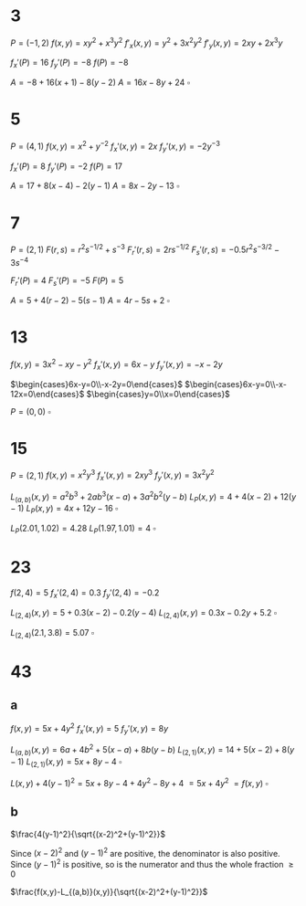 # 3

$P=(-1,2)$
$f(x,y)=xy^2+x^3y^2$
$f'_x(x,y)=y^2+3x^2y^2$
$f'_y(x,y)=2xy+2x^3y$

$f_x'(P)=16$
$f_y'(P)=-8$
$f(P)=-8$

$A=-8+16(x+1)-8(y-2)$
$A=16x-8y+24$
$\square$

# 5

$P=(4,1)$
$f(x,y)=x^2+y^{-2}$
$f_x'(x,y)=2x$
$f_y'(x,y)=-2y^{-3}$

$f_x'(P)=8$
$f_y'(P)=-2$
$f(P)=17$

$A=17+8(x-4)-2(y-1)$
$A=8x-2y-13$
$\square$

# 7

$P=(2,1)$
$F(r,s)=r^2s^{-1/2}+s^{-3}$
$F_r'(r,s)=2rs^{-1/2}$
$F_s'(r,s)=-0.5r^2s^{-3/2}-3s^{-4}$

$F_r'(P)=4$
$F_s'(P)=-5$
$F(P)=5$

$A=5+4(r-2)-5(s-1)$
$A=4r-5s+2$
$\square$

# 13

$f(x,y)=3x^2-xy-y^2$
$f_x'(x,y)=6x-y$
$f_y'(x,y)=-x-2y$

$\begin{cases}6x-y=0\\-x-2y=0\end{cases}$
$\begin{cases}6x-y=0\\-x-12x=0\end{cases}$
$\begin{cases}y=0\\x=0\end{cases}$

$P=(0,0)$
$\square$

# 15

$P=(2,1)$
$f(x,y)=x^2y^3$
$f_x'(x,y)=2xy^3$
$f_y'(x,y)=3x^2y^2$

$L_{(a,b)}(x,y)=a^2b^3+2ab^3(x-a)+3a^2b^2(y-b)$
$L_P(x,y)=4+4(x-2)+12(y-1)$
$L_P(x,y)=4x+12y-16$
$\square$

$L_P(2.01,1.02)=4.28$
$L_P(1.97,1.01)=4$
$\square$

# 23

$f(2,4)=5$
$f_x'(2,4)=0.3$
$f_y'(2,4)=-0.2$

$L_{(2,4)}(x,y)=5+0.3(x-2)-0.2(y-4)$
$L_{(2,4)}(x,y)=0.3x-0.2y+5.2$
$\square$

$L_{(2,4)}(2.1,3.8)=5.07$
$\square$

# 43

## a

$f(x,y)=5x+4y^2$
$f_x'(x,y)=5$
$f_y'(x,y)=8y$

$L_{(a,b)}(x,y)=6a+4b^2+5(x-a)+8b(y-b)$
$L_{(2,1)}(x,y)=14+5(x-2)+8(y-1)$
$L_{(2,1)}(x,y)=5x+8y-4$
$\square$

$L(x,y)+4(y-1)^2=5x+8y-4+4y^2-8y+4$
$=5x+4y^2$
$=f(x,y)$
$\square$

## b

$\frac{4(y-1)^2}{\sqrt{(x-2)^2+(y-1)^2}}$

Since $(x-2)^2$ and $(y-1)^2$ are positive, the denominator is also positive.
Since $(y-1)^2$ is positive, so is the numerator and thus the whole fraction $\ge0$

$\frac{f(x,y)-L_{(a,b)}(x,y)}{\sqrt{(x-2)^2+(y-1)^2}}$

